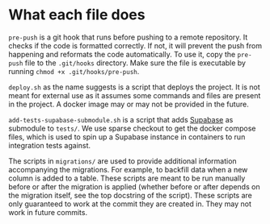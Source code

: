 # What each file does

`pre-push` is a git hook that runs before pushing to a remote repository. It checks if the code is formatted correctly. If not, it will prevent the push from happening and reformats the code automatically. To use it, copy the `pre-push` file to the `.git/hooks` directory. Make sure the file is executable by running `chmod +x .git/hooks/pre-push`.

`deploy.sh` as the name suggests is a script that deploys the project. It is not meant for external use as it assumes some commands and files are present in the project. A docker image may or may not be provided in the future.

`add-tests-supabase-submodule.sh` is a script that adds [Supabase](https://github.com/supabase/supabase) as submodule to  `tests/`. We use sparse checkout to get the docker compose files, which is used to spin up a Supabase instance in containers to run integration tests against.

The scripts in `migrations/` are used to provide additional information accompanying the migrations. For example, to backfill data when a new column is added to a table. These scripts are meant to be run manually before or after the migration is applied (whether before or after depends on the migration itself, see the top docstring of the script). These scripts are only guaranteed to work at the commit they are created in. They may not work in future commits.
